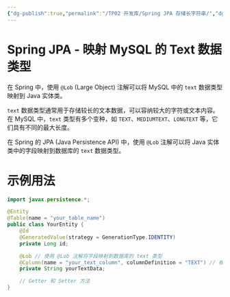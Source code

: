 ```yaml
---
{"dg-publish":true,"permalink":"/TP02 开发库/Spring JPA 存储长字符串/","dgPassFrontmatter":true,"created":"2023-08-03T15:29:22.350+08:00","updated":"2024-06-01T10:49:58.526+08:00"}
---
```


# Spring JPA - 映射 MySQL 的 Text 数据类型

在 Spring 中，使用 `@Lob` (Large Object) 注解可以将 MySQL 中的 `text` 数据类型映射到 Java 实体类。

`text` 数据类型通常用于存储较长的文本数据，可以容纳较大的字符或文本内容。在 MySQL 中，`text` 类型有多个变种，如 `TEXT`、`MEDIUMTEXT`、`LONGTEXT` 等，它们具有不同的最大长度。

在 Spring 的 JPA (Java Persistence API) 中，使用 `@Lob` 注解可以将 Java 实体类中的字段映射到数据库的 `text` 数据类型。
# 示例用法

```java
import javax.persistence.*;

@Entity
@Table(name = "your_table_name")
public class YourEntity {
    @Id
    @GeneratedValue(strategy = GenerationType.IDENTITY)
    private Long id;

    @Lob // 使用 @Lob 注解将字段映射到数据库的 text 类型
    @Column(name = "your_text_column", columnDefinition = "TEXT") // 根据实际情况指定列定义
    private String yourTextData;

    // Getter 和 Setter 方法
}
